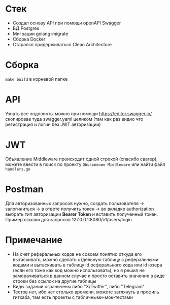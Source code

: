# Стек
- Создал основу API при помощи openAPI Swagger
- БД Postgres
- Миграции golang-migrate
- Сборка Docker
- Старался придерживаться Clean Architecture

# Сборка
`make build` в корневой папке

# API
Узнать все эндпоинты можно при помощи https://editor.swagger.io/ скопировав туда swagger.yaml целиком (там как раз видно что регистрация и логин без JWT авторизации)

# JWT
Объявление Middleware происходит одной строкой (спасибо свагер), можете ввести в поиск по проекту `Объявление Middleware` или найти файл `handlers.go`

# Postman
Для авторизованных запросов нужно, создать пользователя -> залогиниться -> в ответе получить токен -> во вкладке authorization выбрать тип авторизации **Bearer Token** и вставить полученный токен. Пример ссылки для запросов 127.0.0.1:8080/v1/users/login

# Примечание
- На счет реферальных кодов не совсем понятно откуда его вытаскивать, можно сделать отдельную таблицу с реферальными кодами и вытаскивать в таблицу id реферального кода или id юзера (если его тоже как код можно использовать), но я решил не заморачиваться в данном случае и просто оставить значение в виде строки без ссылок на другие таблицы
- Виды заданий ограничены либо "X/Twitter", либо "Telegram"
- Тестов нет, ибо нет столько времени, можете заглянуть в профиль гитхаба, там есть проекты с табличными-мок-тестами
